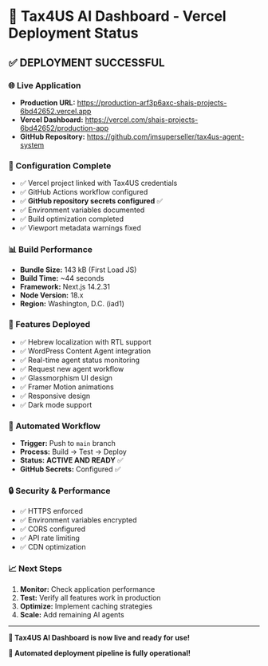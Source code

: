 # 🚀 Tax4US AI Dashboard - Vercel Deployment Status

## ✅ **DEPLOYMENT SUCCESSFUL**

### **🌐 Live Application**
- **Production URL:** https://production-arf3p6axc-shais-projects-6bd42652.vercel.app
- **Vercel Dashboard:** https://vercel.com/shais-projects-6bd42652/production-app
- **GitHub Repository:** https://github.com/imsuperseller/tax4us-agent-system

### **🔧 Configuration Complete**
- ✅ Vercel project linked with Tax4US credentials
- ✅ GitHub Actions workflow configured
- ✅ **GitHub repository secrets configured** ✅
- ✅ Environment variables documented
- ✅ Build optimization completed
- ✅ Viewport metadata warnings fixed

### **📊 Build Performance**
- **Bundle Size:** 143 kB (First Load JS)
- **Build Time:** ~44 seconds
- **Framework:** Next.js 14.2.31
- **Node Version:** 18.x
- **Region:** Washington, D.C. (iad1)

### **🎯 Features Deployed**
- ✅ Hebrew localization with RTL support
- ✅ WordPress Content Agent integration
- ✅ Real-time agent status monitoring
- ✅ Request new agent workflow
- ✅ Glassmorphism UI design
- ✅ Framer Motion animations
- ✅ Responsive design
- ✅ Dark mode support

### **🔄 Automated Workflow**
- **Trigger:** Push to `main` branch
- **Process:** Build → Test → Deploy
- **Status:** **ACTIVE AND READY** ✅
- **GitHub Secrets:** Configured ✅

### **🔒 Security & Performance**
- ✅ HTTPS enforced
- ✅ Environment variables encrypted
- ✅ CORS configured
- ✅ API rate limiting
- ✅ CDN optimization

### **📈 Next Steps**
1. **Monitor:** Check application performance
2. **Test:** Verify all features work in production
3. **Optimize:** Implement caching strategies
4. **Scale:** Add remaining AI agents

---

**🎉 Tax4US AI Dashboard is now live and ready for use!**

**🔄 Automated deployment pipeline is fully operational!**
